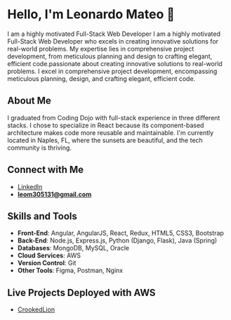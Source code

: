 # Hello, I'm Leonardo Mateo 👋

I am a highly motivated Full-Stack Web Developer I am a highly motivated Full-Stack Web Developer who excels in creating innovative solutions for real-world problems. My expertise lies in comprehensive project development, from meticulous planning and design to crafting elegant, efficient code.passionate about creating innovative solutions to real-world problems. I excel in comprehensive project development, encompassing meticulous planning, design, and crafting elegant, efficient code.

## About Me
I graduated from Coding Dojo with full-stack experience in three different stacks. I chose to specialize in React because its component-based architecture makes code more reusable and maintainable. I'm currently located in Naples, FL, where the sunsets are beautiful, and the tech community is thriving. 

## Connect with Me

- [LinkedIn](https://linkedin.com/in/https://www.linkedin.com/in/leonardo-mateo/)
- **leom305131@gmail.com**

## Skills and Tools

- **Front-End**: Angular, AngularJS, React, Redux, HTML5, CSS3, Bootstrap
- **Back-End**: Node.js, Express.js, Python (Django, Flask), Java (Spring)
- **Databases**: MongoDB, MySQL, Oracle
- **Cloud Services**: AWS
- **Version Control**: Git
- **Other Tools**: Figma, Postman, Nginx

## Live Projects Deployed with AWS

- [CrookedLion](http://www.crookedlion.com/)
